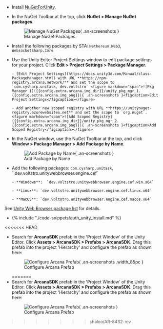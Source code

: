 * Install [NuGetForUnity](https://github.com/GlitchEnzo/NuGetForUnity).

* In the NuGet Toolbar at the top, click **NuGet > Manage NuGet packages**. <figure markdown="span">![Manage NuGet Packages]({{config.extra.arcana.img_dir}}/unity_manage_nuget_pkg.{{config.extra.arcana.img_png}}){ .an-screenshots }<figcaption>Manage NuGet Packages</figcaption></figure>

* Install the following packages by STA: `Nethereum.Web3`, `WebsocketSharp.Core`

* Use the Unity Editor Project Settings window to edit package settings for your project. Click **Edit > Project Settings > Package Manager**.

      - [Edit Project Settings](https://docs.unity3d.com/Manual/class-PackageManager.html) with URL **https://npm-registry.arcana.network/** and set the scope to `com.cysharp.unitask, dev.voltstro` <figure markdown="span">![Pkg Manager 1]({{config.extra.arcana.img_dir}}/unity_pkg_mgr_1.{{config.extra.arcana.img_png}}){ .an-screenshots }<figcaption>Edit Project Settings</figcaption></figure>

      - Add another new scoped registry with URL **https://unitynuget-registry.azurewebsites.net** and set the scope to `org.nuget`. <figure markdown="span">![Add Scoped Registry]({{config.extra.arcana.img_dir}}/unity_pkg_mgr_2.{{config.extra.arcana.img_png}}){ .an-screenshots }<figcaption>Add Scoped Registry</figcaption></figure>

* In the NuGet window, use the NuGet Toolbar at the top, and click **Window > Package Manager > Add Package by Name**. <figure markdown="span">![Add Package by Name]({{config.extra.arcana.img_dir}}/unity_nuget_pkg_mgr.{{config.extra.arcana.img_png}}){ .an-screenshots }<figcaption>Add Package by Name</figcaption></figure>

* Add the following packages: `com.cysharp.unitask`, ``dev.voltstro.unitywebbrowser.engine.cef`

      - **Windows**:  `dev.voltstro.unitywebbrowser.engine.cef.win.x64`

      - **Linux**: `dev.voltstro.unitywebbrowser.engine.cef.linux.x64`

      - **MacOS**: `dev.voltstro.unitywebbrowser.engine.cef.macos.x64`

See [Unity Web Browser package list](https://projects.voltstro.dev/UnityWebBrowser/latest/articles/user/packages/#package-list) for details.

* {% include "./code-snippets/auth_unity_install.md" %}

<<<<<<< HEAD
* Search for **ArcanaSDK** prefab in the 'Project Window' of the Unity Editor. Click **Assets > ArcanaSDK > Prefabs > ArcanaSDK**. Drag this prefab into the project 'Hierarchy' and configure the prefab as shown here: <figure markdown="span">![Configure Arcana Prefab]({{config.extra.arcana.img_dir}}/unity_configure_prefab.{{config.extra.arcana.img_png}}){ .an-screenshots .width_85pc }<figcaption>Configure Arcana Prefab</figcaption></figure>
=======
* Search for **ArcanaSDK** prefab in the 'Project Window' of the Unity Editor. Click **Assets > ArcanaSDK > Prefabs > ArcanaSDK**. Drag this prefab into the project 'Hierarchy' and configure the prefab as shown here: <figure markdown="span">![Configure Arcana Prefab]({{config.extra.arcana.img_dir}}/unity_configure_prefab.{{config.extra.arcana.img_png}}){ .an-screenshots }<figcaption>Configure Arcana Prefab</figcaption></figure>
>>>>>>> shaloo/AR-8432-rev
